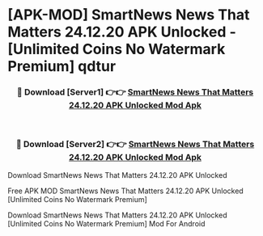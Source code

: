 # [APK-MOD] SmartNews  News That Matters 24.12.20 APK Unlocked - [Unlimited Coins No Watermark Premium] qdtur



<div align="center">
<h3>🔴 Download [Server1] 👉👉 <a href="https://momento.my/?title=SmartNews__News_That_Matters_24.12.20_APK_Unlocked">SmartNews  News That Matters 24.12.20 APK Unlocked Mod Apk</a></h3><br>

<h3>🔴 Download [Server2] 👉👉 <a href="https://momento.my/?title=SmartNews__News_That_Matters_24.12.20_APK_Unlocked">SmartNews  News That Matters 24.12.20 APK Unlocked Mod Apk</a></h3>
</div>



Download SmartNews  News That Matters 24.12.20 APK Unlocked 

Free APK MOD SmartNews  News That Matters 24.12.20 APK Unlocked [Unlimited Coins No Watermark Premium]

Download SmartNews  News That Matters 24.12.20 APK Unlocked [Unlimited Coins No Watermark Premium] Mod For Android
